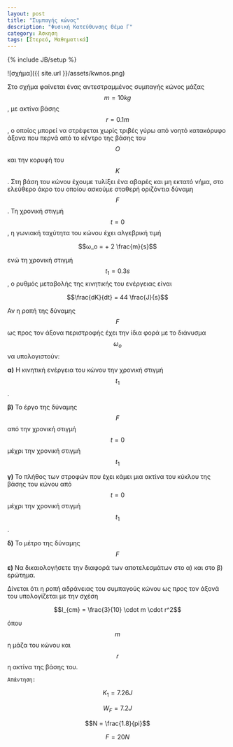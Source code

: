 ```yaml
---
layout: post
title: "Συμπαγής κώνος"
description: "Φυσική Κατεύθυνσης Θέμα Γ"
category: Άσκηση
tags: [Στερεό, Μαθηματικά]
---
```

{% include JB/setup %}


![σχήμα]({{ site.url }}/assets/kwnos.png) 


Στο σχήμα φαίνεται ένας αντεστραμμένος συμπαγής κώνος μάζας $$m = 10kg$$, με ακτίνα βάσης $$r = 0.1m$$, o οποίος μπορεί να στρέφεται χωρίς τριβές γύρω από νοητό κατακόρυφο άξονα που περνά από το κέντρο της βάσης του $$Ο$$ και την κορυφή του $$Κ$$. Στη βάση του κώνου έχουμε τυλίξει ένα αβαρές και μη εκτατό νήμα, στο ελεύθερο άκρο του οποίου ασκούμε σταθερή οριζόντια δύναμη $$F$$. Τη χρονική στιγμή $$t=0$$, η γωνιακή ταχύτητα του κώνου έχει αλγεβρική τιμή 

$$ω_ο = + 2 \frac{m}{s}$$

ενώ τη χρονική στιγμή $$t_1 = 0.3s$$, ο ρυθμός μεταβολής της κινητικής του ενέργειας είναι 

$$\frac{dK}{dt} = 44 \frac{J}{s}$$

Αν η ροπή της δύναμης $$F$$ ως προς τον άξονα περιστροφής έχει την ίδια φορά με το διάνυσμα $$ω_ο$$ να υπολογιστούν:


**α)** Η κινητική ενέργεια του κώνου την χρονική στιγμή $$t_1$$.

**β)** Το έργο της δύναμης $$F$$ από την χρονική στιγμή $$t=0$$ μέχρι την χρονική στιγμή $$t_1$$

**γ)** Το πλήθος των στροφών που έχει κάμει μια ακτίνα του κύκλου της βάσης του κώνου από $$t = 0$$ μέχρι την χρονική στιγμή $$t_1$$.

**δ)** Το μέτρο της δύναμης $$F$$

**ε)** Να δικαιολογήσετε την διαφορά των αποτελεσμάτων στο α) και στο β) ερώτημα. 

Δίνεται ότι η ροπή αδράνειας του συμπαγούς κώνου ως προς τον άξονά του υπολογίζεται με την σχέση

$$I_{cm} = \frac{3}{10} \cdot m \cdot r^2$$

όπου $$m$$ η μάζα του κώνου και $$r$$ η ακτίνα της βάσης του.


`Απάντηση:`


$$Κ_1 = 7.26J$$

$$W_F = 7.2J$$

$$Ν = \frac{1.8}{pi}$$

$$F = 20N$$